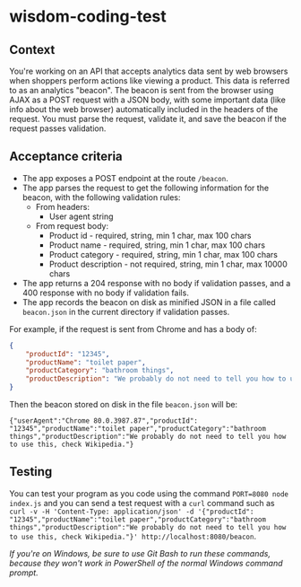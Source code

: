 # wisdom-coding-test

## Context

You're working on an API that accepts analytics data sent by web browsers when shoppers perform actions like viewing a product. This data is referred to as an analytics "beacon". The beacon is sent from the browser using AJAX as a POST request with a JSON body, with some important data (like info about the web browser) automatically included in the headers of the request. You must parse the request, validate it, and save the beacon if the request passes validation.

## Acceptance criteria

- The app exposes a POST endpoint at the route `/beacon`.
- The app parses the request to get the following information for the beacon, with the following validation rules:
  - From headers:
    - User agent string
  - From request body:
    - Product id - required, string, min 1 char, max 100 chars
    - Product name - required, string, min 1 char, max 100 chars
    - Product category - required, string, min 1 char, max 100 chars
    - Product description - not required, string, min 1 char, max 10000 chars
- The app returns a 204 response with no body if validation passes, and a 400 response with no body if validation fails.
- The app records the beacon on disk as minified JSON in a file called `beacon.json` in the current directory if validation passes.

For example, if the request is sent from Chrome and has a body of:

```json
{
    "productId": "12345",
    "productName": "toilet paper",
    "productCategory": "bathroom things",
    "productDescription": "We probably do not need to tell you how to use this, check Wikipedia."
}
```

Then the beacon stored on disk in the file `beacon.json` will be:

```
{"userAgent":"Chrome 80.0.3987.87","productId": "12345","productName":"toilet paper","productCategory":"bathroom things","productDescription":"We probably do not need to tell you how to use this, check Wikipedia."}
```

## Testing

You can test your program as you code using the command `PORT=8080 node index.js` and you can send a test request with a `curl` command such as `curl -v -H 'Content-Type: application/json' -d '{"productId": "12345","productName":"toilet paper","productCategory":"bathroom things","productDescription":"We probably do not need to tell you how to use this, check Wikipedia."}' http://localhost:8080/beacon`.

*If you're on Windows, be sure to use Git Bash to run these commands, because they won't work in PowerShell of the normal Windows command prompt.*
